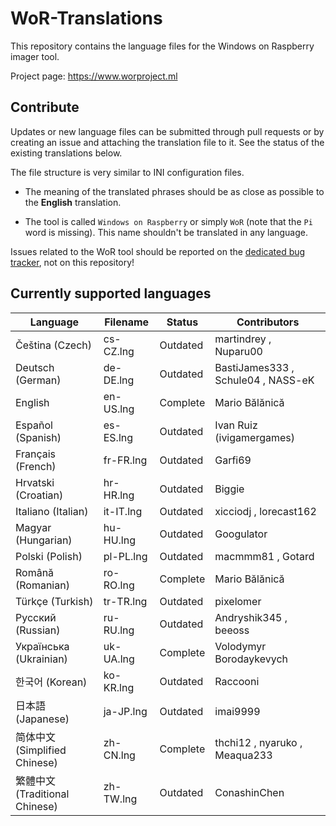 # WoR-Translations
This repository contains the language files for the Windows on Raspberry imager tool.

Project page: https://www.worproject.ml

## Contribute
Updates or new language files can be submitted through pull requests or by creating an issue and attaching the translation file to it. See the status of the existing translations below.

The file structure is very similar to INI configuration files.

* The meaning of the translated phrases should be as close as possible to the **English** translation.

* The tool is called `Windows on Raspberry` or simply `WoR` (note that the `Pi` word is missing). This name shouldn't be translated in any language. 

Issues related to the WoR tool should be reported on the [dedicated bug tracker](https://www.worproject.ml/bugtracker), not on this repository!

## Currently supported languages

| Language                      | Filename  | Status   | Contributors 
| ----------------------------- | --------- | -------- | --------------
| Čeština (Czech)               | cs-CZ.lng | Outdated | martindrey , Nuparu00
| Deutsch (German)              | de-DE.lng | Outdated | BastiJames333 , Schule04 , NASS-eK
| English                       | en-US.lng | Complete | Mario Bălănică
| Español (Spanish)             | es-ES.lng | Outdated | Ivan Ruiz (ivigamergames) 
| Français (French)             | fr-FR.lng | Outdated | Garfi69
| Hrvatski (Croatian)           | hr-HR.lng | Outdated | Biggie 
| Italiano (Italian)            | it-IT.lng | Outdated | xicciodj , lorecast162 
| Magyar (Hungarian)            | hu-HU.lng | Outdated | Googulator 
| Polski (Polish)               | pl-PL.lng | Outdated | macmmm81 , Gotard
| Română (Romanian)             | ro-RO.lng | Complete | Mario Bălănică
| Türkçe (Turkish)              | tr-TR.lng | Outdated | pixelomer
| Русский (Russian)             | ru-RU.lng | Outdated | Andryshik345 , beeoss
| Українська (Ukrainian)        | uk-UA.lng | Complete | Volodymyr Borodaykevych
| 한국어 (Korean)               | ko-KR.lng | Outdated | Raccooni
| 日本語 (Japanese)             | ja-JP.lng | Outdated | imai9999
| 简体中文 (Simplified Chinese) | zh-CN.lng | Complete | thchi12 , nyaruko , Meaqua233
| 繁體中文 (Traditional Chinese)| zh-TW.lng | Outdated | ConashinChen
